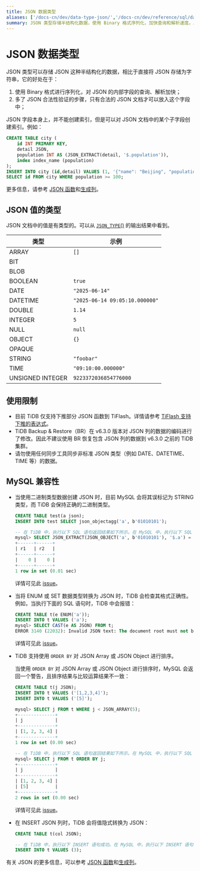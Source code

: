 ```yaml
---
title: JSON 数据类型
aliases: ['/docs-cn/dev/data-type-json/','/docs-cn/dev/reference/sql/data-types/json/']
summary: JSON 类型存储半结构化数据，使用 Binary 格式序列化，加快查询和解析速度。JSON 字段不能创建索引，但可以对 JSON 文档中的子字段创建索引。TiDB 仅支持下推部分 JSON 函数到 TiFlash，不建议使用 BR 恢复包含 JSON 列的数据到 v6.3.0 之前的 TiDB 集群。请勿同步非标准 JSON 类型的数据。MySQL 误标记二进制类型数据为 STRING 类型，TiDB 保持正确的二进制类型。ENUM 或 SET 数据类型转换为 JSON 时，TiDB 会检查格式正确性。TiDB 支持使用 ORDER BY 对 JSON Array 或 JSON Object 进行排序。在 INSERT JSON 列时，TiDB 会将值隐式转换为 JSON。
---
```


# JSON 数据类型

JSON 类型可以存储 JSON 这种半结构化的数据，相比于直接将 JSON 存储为字符串，它的好处在于：

1. 使用 Binary 格式进行序列化，对 JSON 的内部字段的查询、解析加快；
2. 多了 JSON 合法性验证的步骤，只有合法的 JSON 文档才可以放入这个字段中；

JSON 字段本身上，并不能创建索引，但是可以对 JSON 文档中的某个子字段创建索引。例如：

```sql
CREATE TABLE city (
    id INT PRIMARY KEY,
    detail JSON,
    population INT AS (JSON_EXTRACT(detail, '$.population')),
    index index_name (population)
);
INSERT INTO city (id,detail) VALUES (1, '{"name": "Beijing", "population": 100}');
SELECT id FROM city WHERE population >= 100;
```

更多信息，请参考 [JSON 函数](/functions-and-operators/json-functions.md)和[生成列](/generated-columns.md)。

## JSON 值的类型

JSON 文档中的值是有类型的。可以从 [`JSON_TYPE`()](/functions-and-operators/json-functions/json-functions-return.md#json_type) 的输出结果中看到。

| 类型             | 示例                        |
|------------------|--------------------------------|
| ARRAY            | `[]`                           |
| BIT              |                                |
| BLOB             |                                |
| BOOLEAN          | `true`                         |
| DATE             | `"2025-06-14"`                 |
| DATETIME         | `"2025-06-14 09:05:10.000000"` |
| DOUBLE           | `1.14`                         |
| INTEGER          | `5`                            |
| NULL             | `null`                         |
| OBJECT           | `{}`                           |
| OPAQUE           |                                |
| STRING           | `"foobar"`                     |
| TIME             | `"09:10:00.000000"`            |
| UNSIGNED INTEGER | `9223372036854776000`          |

## 使用限制

- 目前 TiDB 仅支持下推部分 JSON 函数到 TiFlash。详情请参考 [TiFlash 支持下推的表达式](/tiflash/tiflash-supported-pushdown-calculations.md#支持下推的表达式)。
- TiDB Backup & Restore（BR）在 v6.3.0 版本对 JSON 列的数据的编码进行了修改。因此不建议使用 BR 恢复包含 JSON 列的数据到 v6.3.0 之前的 TiDB 集群。
- 请勿使用任何同步工具同步非标准 JSON 类型（例如 DATE、DATETIME、TIME 等）的数据。

## MySQL 兼容性

- 当使用二进制类型数据创建 JSON 时，目前 MySQL 会将其误标记为 STRING 类型，而 TiDB 会保持正确的二进制类型。

    ```sql
    CREATE TABLE test(a json);
    INSERT INTO test SELECT json_objectagg('a', b'01010101');

    -- 在 TiDB 中，执行以下 SQL 语句返回结果如下所示。在 MySQL 中，执行以下 SQL 语句的结果为 `0, 1`。
    mysql> SELECT JSON_EXTRACT(JSON_OBJECT('a', b'01010101'), '$.a') = "base64:type15:VQ==" AS r1, JSON_EXTRACT(a, '$.a') = "base64:type15:VQ==" AS r2 FROM test;
    +------+------+
    | r1   | r2   |
    +------+------+
    |    0 |    0 |
    +------+------+
    1 row in set (0.01 sec)
    ```

    详情可见此 [issue](https://github.com/pingcap/tidb/issues/37443)。

- 当将 ENUM 或 SET 数据类型转换为 JSON 时，TiDB 会检查其格式正确性。例如，当执行下面的 SQL 语句时，TiDB 中会报错：

    ```sql
    CREATE TABLE t(e ENUM('a'));
    INSERT INTO t VALUES ('a');
    mysql> SELECT CAST(e AS JSON) FROM t;
    ERROR 3140 (22032): Invalid JSON text: The document root must not be followed by other values.
    ```

    详情可见此 [issue](https://github.com/pingcap/tidb/issues/9999)。

- TiDB 支持使用 `ORDER BY` 对 JSON Array 或 JSON Object 进行排序。

    当使用 `ORDER BY` 对 JSON Array 或 JSON Object 进行排序时，MySQL 会返回一个警告，且排序结果与比较运算结果不一致：

    ```sql
    CREATE TABLE t(j JSON);
    INSERT INTO t VALUES ('[1,2,3,4]');
    INSERT INTO t VALUES ('[5]');

    mysql> SELECT j FROM t WHERE j < JSON_ARRAY(5);
    +--------------+
    | j            |
    +--------------+
    | [1, 2, 3, 4] |
    +--------------+
    1 row in set (0.00 sec)

    -- 在 TiDB 中，执行以下 SQL 语句返回结果如下所示。在 MySQL 中，执行以下 SQL 语句会返回警告 “This version of MySQL doesn't yet support 'sorting of non-scalar JSON values'. ”，且排序结果与 `<` 比较结果不一致。
    mysql> SELECT j FROM t ORDER BY j;
    +--------------+
    | j            |
    +--------------+
    | [1, 2, 3, 4] |
    | [5]          |
    +--------------+
    2 rows in set (0.00 sec)
    ```

    详情可见此 [issue](https://github.com/pingcap/tidb/issues/37506)。

- 在 INSERT JSON 列时，TiDB 会将值隐式转换为 JSON：

    ```sql
    CREATE TABLE t(col JSON);

    -- 在 TiDB 中，执行以下 INSERT 语句成功。在 MySQL 中，执行以下 INSERT 语句将返回 Invalid JSON text 错误。
    INSERT INTO t VALUES (3);
    ```

有关 JSON 的更多信息，可以参考 [JSON 函数](/functions-and-operators/json-functions.md)和[生成列](/generated-columns.md)。
